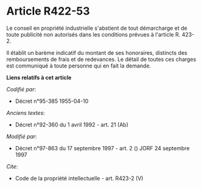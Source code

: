# Article R422-53

Le conseil en propriété industrielle s'abstient de tout démarcharge et de toute publicité non autorisés dans les conditions
prévues à l'article R. 423-2. 

Il établit un barème indicatif du montant de ses honoraires, distincts des remboursements de frais et de redevances. Le
détail de toutes ces charges est communiqué à toute personne qui en fait la demande.

**Liens relatifs à cet article**

_Codifié par_:

  - Décret n°95-385 1955-04-10

_Anciens textes_:

  - Décret n°92-360 du 1 avril 1992 - art. 21 (Ab)

_Modifié par_:

  - Décret n°97-863 du 17 septembre 1997 - art. 2 () JORF 24 septembre 1997

_Cite_:

  - Code de la propriété intellectuelle - art. R423-2 (V)
